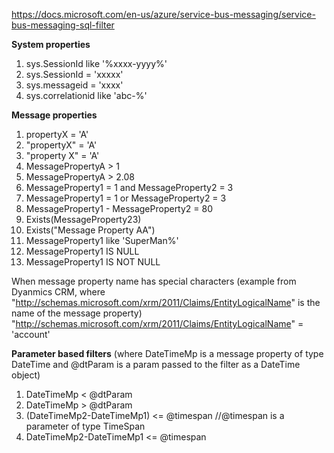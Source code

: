 https://docs.microsoft.com/en-us/azure/service-bus-messaging/service-bus-messaging-sql-filter

**System properties**
1. sys.SessionId like '%xxxx-yyyy%' 
1. sys.SessionId = 'xxxxx' 
1. sys.messageid = 'xxxx'
1. sys.correlationid like 'abc-%'

**Message properties**
1. propertyX = 'A'
1. "propertyX" = 'A'
1. "property X" = 'A'
1. MessagePropertyA > 1
1. MessagePropertyA > 2.08
1. MessageProperty1 = 1 and MessageProperty2 = 3
1. MessageProperty1 = 1 or MessageProperty2 = 3
1. MessageProperty1 - MessageProperty2 = 80
1. Exists(MessageProperty23)
1. Exists(\"Message Property AA\")
1. MessageProperty1 like 'SuperMan%'
1. MessageProperty1 IS NULL
1. MessageProperty1 IS NOT NULL

When message property name has special characters (example from Dyanmics CRM, where "http://schemas.microsoft.com/xrm/2011/Claims/EntityLogicalName" is the name of the message property)
"http://schemas.microsoft.com/xrm/2011/Claims/EntityLogicalName" = 'account'

**Parameter based filters** (where DateTimeMp is a message property of type DateTime and @dtParam is a param passed to the filter as a DateTime object)

1. DateTimeMp < @dtParam
1. DateTimeMp > @dtParam
1. (DateTimeMp2-DateTimeMp1) <= @timespan //@timespan is a parameter of type TimeSpan
1. DateTimeMp2-DateTimeMp1 <= @timespan
